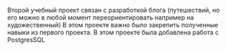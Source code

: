 Второй учебный проект связан с разработкой блога (путешествий, но его можно в любой момент переориентировать например на художественный) В этом проекте важно было закрепить полученные навыки из первого проекта. В этом проекте была добавлена работа с PostgresSQL
